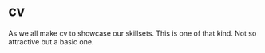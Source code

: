 # cv
As we all make cv to showcase our skillsets. This is one of that kind. Not so attractive but a basic one.
